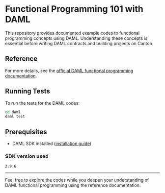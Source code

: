
# Functional Programming 101 with DAML

This repository provides documented example codes to functional programming concepts using DAML. Understanding these concepts is essential before writing DAML contracts and building projects on Canton.

## Reference
For more details, see the [official DAML functional programming documentation](https://docs.daml.com/daml/intro/10_Functional101.html).

## Running Tests
To run the tests for the DAML codes:

```bash
cd daml
daml test
```

## Prerequisites
- DAML SDK installed ([installation guide](https://docs.daml.com/getting-started/installation.html))

### SDK version used
`2.9.6`

---
Feel free to explore the codes while you deepen your understanding of DAML functional programming using the reference documentation.